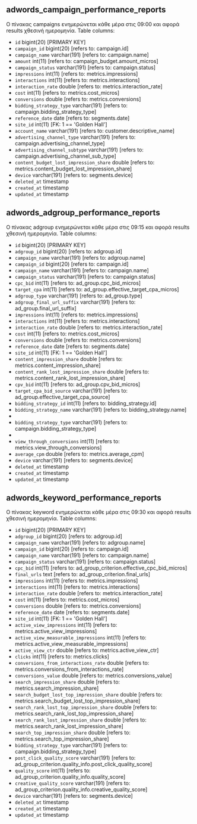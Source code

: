 ## adwords_campaign_performance_reports
Ο πίνακας campaigns ενημερώνεται κάθε μέρα στις 09:00 και αφορά results χθεσινή ημερομηνία.
Table columns:  
- `id` bigint(20) [PRIMARY KEY]
- `campaign_id` bigint(20) [refers to: campaign.id]
- `campaign_name` varchar(191) [refers to: campaign.name]
- `amount` int(11) [refers to: campaign_budget.amount_micros]
- `campaign_status` varchar(191) [refers to: campaign.status]
- `impressions` int(11) [refers to: metrics.impressions]
- `interactions` int(11) [refers to: metrics.interactions]
- `interaction_rate` double [refers to: metrics.interaction_rate]
- `cost` int(11) [refers to: metrics.cost_micros]
- `conversions` double [refers to: metrics.conversions]
- `bidding_strategy_type` varchar(191) [refers to: campaign.bidding_strategy_type]
- `reference_date` date [refers to: segments.date]
- `site_id` int(11) [FK: 1 == 'Golden Hall']
- `account_name` varchar(191) [refers to: customer.descriptive_name]
- `advertising_channel_type` varchar(191) [refers to: campaign.advertising_channel_type]
- `advertising_channel_subtype` varchar(191) [refers to: campaign.advertising_channel_sub_type]
- `content_budget_lost_impression_share` double [refers to: metrics.content_budget_lost_impression_share]
- `device` varchar(191) [refers to: segments.device]
- `deleted_at` timestamp
- `created_at` timestamp
- `updated_at` timestamp

## adwords_adgroup_performance_reports
Ο πίνακας adgroup ενημερώνεται κάθε μέρα στις 09:15 και αφορά results χθεσινή ημερομηνία.
Table columns:  
- `id` bigint(20) [PRIMARY KEY]
- `adgroup_id` bigint(20) [refers to: adgroup.id]
- `campaign_name` varchar(191) [refers to: adgroup.name]
- `campaign_id` bigint(20) [refers to: campaign.id]
- `campaign_name` varchar(191) [refers to: campaign.name]
- `campaign_status` varchar(191) [refers to: campaign.status]
- `cpc_bid` int(11) [refers to: ad_group.cpc_bid_micros]
- `target_cpa` int(11) [refers to: ad_group.effective_target_cpa_micros]
- `adgroup_type` varchar(191) [refers to: ad_group.type]
- `adgroup_final_url_suffix` varchar(191) [refers to: ad_group.final_url_suffix]
- `impressions` int(11) [refers to: metrics.impressions]
- `interactions` int(11) [refers to: metrics.interactions]
- `interaction_rate` double [refers to: metrics.interaction_rate]
- `cost` int(11) [refers to: metrics.cost_micros]
- `conversions` double [refers to: metrics.conversions]
- `reference_date` date [refers to: segments.date]
- `site_id` int(11) [FK: 1 == 'Golden Hall']
- `content_impression_share` double [refers to: metrics.content_impression_share]
- `content_rank_lost_impression_share` double [refers to: metrics.content_rank_lost_impression_share]
- `cpv_bid` int(11) [refers to: ad_group.cpv_bid_micros]
- `target_cpa_bid_source` varchar(191) [refers to: ad_group.effective_target_cpa_source]
- `bidding_strategy_id` int(11) [refers to: bidding_strategy.id]
- `bidding_strategy_name` varchar(191) [refers to: bidding_strategy.name]
- 
- `bidding_strategy_type` varchar(191) [refers to: campaign.bidding_strategy_type]
- 
- `view_through_conversions` int(11) [refers to: metrics.view_through_conversions]
- `average_cpm` double [refers to: metrics.average_cpm]
- `device` varchar(191) [refers to: segments.device]
- `deleted_at` timestamp
- `created_at` timestamp
- `updated_at` timestamp

## adwords_keyword_performance_reports
Ο πίνακας keyword ενημερώνεται κάθε μέρα στις 09:30 και αφορά results χθεσινή ημερομηνία.
Table columns:  
- `id` bigint(20) [PRIMARY KEY]
- `adgroup_id` bigint(20) [refers to: adgroup.id]
- `campaign_name` varchar(191) [refers to: adgroup.name]
- `campaign_id` bigint(20) [refers to: campaign.id]
- `campaign_name` varchar(191) [refers to: campaign.name]
- `campaign_status` varchar(191) [refers to: campaign.status]
- `cpc_bid` int(11) [refers to: ad_group_criterion.effective_cpc_bid_micros]
- `final_urls` text [refers to: ad_group_criterion.final_urls]
- `impressions` int(11) [refers to: metrics.impressions]
- `interactions` int(11) [refers to: metrics.interactions]
- `interaction_rate` double [refers to: metrics.interaction_rate]
- `cost` int(11) [refers to: metrics.cost_micros]
- `conversions` double [refers to: metrics.conversions]
- `reference_date` date [refers to: segments.date]
- `site_id` int(11) [FK: 1 == 'Golden Hall']
- `active_view_impressions` int(11) [refers to: metrics.active_view_impressions]
- `active_view_measurable_impressions` int(11) [refers to: metrics.active_view_measurable_impressions]
- `active_view_ctr` double [refers to: metrics.active_view_ctr]
- `clicks` int(11) [refers to: metrics.clicks]
- `conversions_from_interactions_rate` double [refers to: metrics.conversions_from_interactions_rate]
- `conversions_value` double [refers to: metrics.conversions_value]
- `search_impression_share` double [refers to: metrics.search_impression_share]
- `search_budget_lost_top_impression_share` double [refers to: metrics.search_budget_lost_top_impression_share]
- `search_rank_lost_top_impression_share` double [refers to: metrics.search_rank_lost_top_impression_share]
- `search_rank_lost_impression_share` double [refers to: metrics.search_rank_lost_impression_share]
- `search_top_impression_share` double [refers to: metrics.search_top_impression_share]
- `bidding_strategy_type` varchar(191) [refers to: campaign.bidding_strategy_type]
- `post_click_quality_score` varchar(191) [refers to: ad_group_criterion.quality_info.post_click_quality_score]
- `quality_score` int(11) [refers to: ad_group_criterion.quality_info.quality_score]
- `creative_quality_score` varchar(191) [refers to: ad_group_criterion.quality_info.creative_quality_score]
- `device` varchar(191) [refers to: segments.device]
- `deleted_at` timestamp
- `created_at` timestamp
- `updated_at` timestamp
